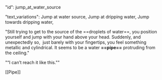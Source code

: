 "id": jump_at_water_source

"text_variations":
Jump at water source, Jump at dripping water, Jump towards dripping water,

"Still trying to get to the source of the ==droplets of water==, you position yourself and jump with your hand above your head. Suddenly, and unexpectedly so,  just barely with your fingertips, you feel something metallic and cylindrical. It seems to be a water **==pipe==** protruding from the ceiling." 

"“I can’t reach it like this.""

[[Pipe]]